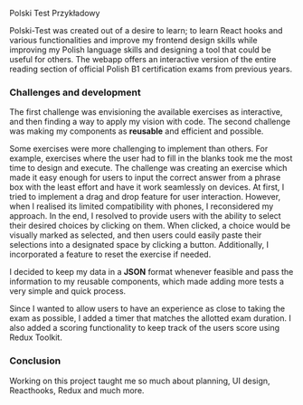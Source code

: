 


Polski Test Przykładowy
 <p>Polski-Test was created out of a desire to learn; to learn React hooks and various functionalities and improve my frontend design skills while improving my Polish language skills and designing a tool that could be useful for others. The webapp offers an interactive version of the entire reading section of official Polish B1 certification exams from previous years.</p>
 <h3>Challenges and development</h3> <p>The first challenge was envisioning the available exercises as interactive, and then finding a way to apply my vision with code. The second challenge was making my components as <strong>reusable</strong> and efficient and possible. </p> <p>Some exercises were more challenging to implement than others. For example, exercises where the user had to fill in the blanks took me the most time to design and execute. The challenge was creating an exercise which made it easy enough for users to input the correct answer from a phrase box with the least effort and have it work seamlessly on devices. At first, I tried to implement a drag and drop feature for user interaction. However, when I realised its limited compatibility with phones, I reconsidered my approach. In the end, I resolved to provide users with the ability to select their desired choices by clicking on them. When clicked, a choice would be visually marked as selected, and then users could easily paste their selections into a designated space by clicking a button. Additionally, I incorporated a feature to reset the exercise if needed.</p> <p>I decided to keep my data in a <strong>JSON</strong> format whenever feasible and pass the information to my reusable components, which made adding more tests a very simple and quick process.</p> <p>Since I wanted to allow users to have an experience as close to taking the exam as possible, I added a timer that matches the allotted exam duration. I also added a scoring functionality to keep track of the users score using Redux Toolkit. </p> <h3>Conclusion</h3> <p>Working on this project taught me so much about planning, UI design, Reacthooks, Redux and much more.</p>
